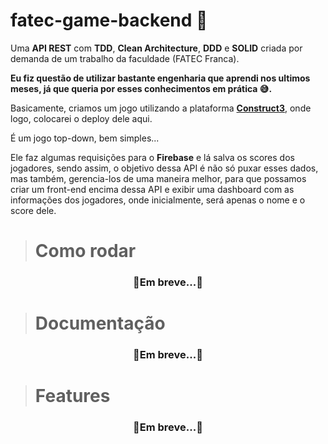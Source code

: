 # fatec-game-backend 🚀

Uma **API REST** com **TDD**, **Clean Architecture**, **DDD** e **SOLID** criada por demanda de um trabalho da faculdade (FATEC Franca).

__Eu fiz questão de utilizar bastante engenharia que aprendi nos ultimos meses, já que queria por esses conhecimentos em prática  😅.__

Basicamente, criamos um jogo utilizando a plataforma [**Construct3**](construct.net/), onde logo, colocarei o deploy dele aqui.

É um jogo top-down, bem simples... 

Ele faz algumas requisições para o **Firebase** e lá salva os scores dos jogadores, sendo assim, o objetivo dessa API é não só puxar esses dados, mas também, gerencia-los de uma maneira melhor, para que possamos criar um front-end encima dessa API e exibir uma dashboard com as informações dos jogadores, onde inicialmente, será apenas o nome e o score dele.

> # Como rodar
<h3  align="center">🚧Em breve...🚧 </h3>

> # Documentação
<h3  align="center">🚧Em breve...🚧 </h3>

> # Features
<h3  align="center">🚧Em breve...🚧 </h3>
